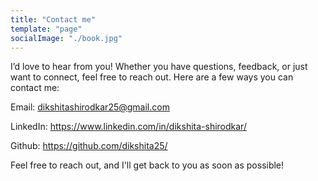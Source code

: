 ```yaml
---
title: "Contact me"
template: "page"
socialImage: "./book.jpg"
---
```


I’d love to hear from you! Whether you have questions, feedback, or just want to connect, feel free to reach out. Here are a few ways you can contact me:

Email:
dikshitashirodkar25@gmail.com

LinkedIn:
https://www.linkedin.com/in/dikshita-shirodkar/

Github: https://github.com/dikshita25/

Feel free to reach out, and I'll get back to you as soon as possible!